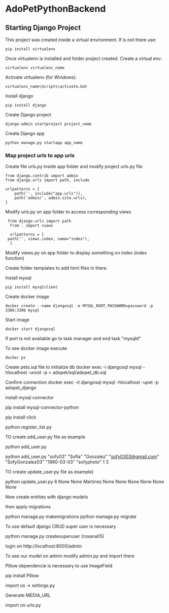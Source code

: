 # AdoPetPythonBackend

## Starting Django Project

This project was created inside a virtual environment. If is not there use:

```
pip install virtualenv
```

Once virtualenv is installed and folder project created. Create a virtual env:

```
virtualenv virtualenv_name
```

Activate virtualenv (for Windows):

```
virtualenv_name\Scripts\activate.bat
```

Install django
```
pip install django
```

Create Django project
```
django-admin startproject project_name
```

Create Django app
```
python manage.py startapp app_name
```
### Map project urls to app urls
Create file urls.py inside app folder and modify project urls.py file
```
from django.contrib import admin
from django.urls import path, include

urlpatterns = [
    path('', include("app.urls")), 
    path('admin/', admin.site.urls),
]
```
Modify urls.py on app folder to access corresponding views
```
 from django.urls import path
  from . import views

  urlpatterns = [
 path('', views.index, name="index"),
  ]
```
Modify views.py on app folder to display something on index (index function)

Create folder templates to add html files in there.

Install mysql
```
pip install mysqlclient
```

Create docker image
```
docker create --name djangosql -e MYSQL_ROOT_PASSWORD=password -p 3306:3306 mysql
```

Start image
```
docker start djangosql
```
If port is not available go to task manager and end task "mysqld"

To see docker image execute
```
docker ps
```
Create pets.sql file to initialize db
docker exec -i djangosql mysql -hlocalhost -uroot -p < adopet/sql/adopet_db.sql

Confirm connection
docker exec -it djangosql mysql -hlocalhost -upet -p adopet_django

install mysql connector

pip install mysql-connector-python

pip install click

python register_list.py

TO create add_user.py file as example

python add_user.py

python add_user.py "sofy03" "Sofia" "Gonzalez" "sofy0303@gmail.com" "SofyGonzalez03" "1990-03-03" "sofyphoto" 1 3

TO create update_user.py file as example}

python update_user.py 6 None None Martinez None None None None None None


Now create entities with django models

then apply migrations

python manage.py makemigrations
python manage.py migrate

To use default django CRUD super user is necessary

python manage.py createsuperuser (roxana05)

login on http://localhost:8000/admin

To see our model on admin modify admin.py and import there

Pillow dependencie is necessary to use ImageField

pip install Pillow

import os -> settings.py

Generate MEDIA_URL

import on urls.py


